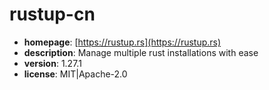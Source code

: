 # rustup-cn

- **homepage**: [https://rustup.rs](https://rustup.rs)
- **description**: Manage multiple rust installations with ease
- **version**: 1.27.1
- **license**: MIT|Apache-2.0


